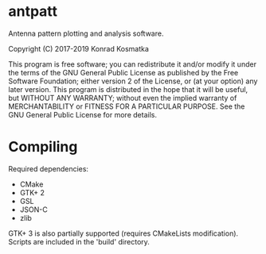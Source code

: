 antpatt
=======

Antenna pattern plotting and analysis software.

Copyright (C) 2017-2019  Konrad Kosmatka

This program is free software; you can redistribute it and/or modify it under the terms of the GNU General Public License as published by the Free Software Foundation; either version 2 of the License, or (at your option) any later version.
This program is distributed in the hope that it will be useful, but WITHOUT ANY WARRANTY; without even the implied warranty of MERCHANTABILITY or FITNESS FOR A PARTICULAR PURPOSE. See the GNU General Public License for more details.

# Compiling

Required dependencies:

- CMake
- GTK+ 2
- GSL
- JSON-C
- zlib

GTK+ 3 is also partially supported (requires CMakeLists modification).
Scripts are included in the 'build' directory.

